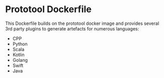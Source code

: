 # Prototool Dockerfile

This Dockerfile builds on the prototool docker image and provides several 3rd party plugins to generate artefacts for numerous languages:

* CPP
* Python
* Scala
* Kotlin
* Golang
* Swift
* Java
